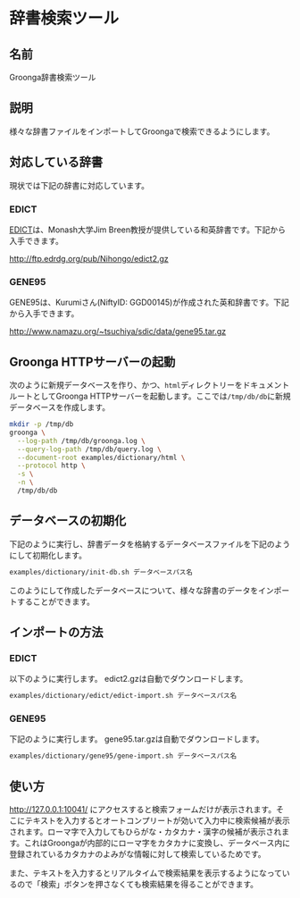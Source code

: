 # 辞書検索ツール

## 名前

Groonga辞書検索ツール

## 説明

様々な辞書ファイルをインポートしてGroongaで検索できるようにします。

## 対応している辞書

現状では下記の辞書に対応しています。

### EDICT

[EDICT](http://www.edrdg.org/jmdict/edict.html)は、Monash大学Jim Breen教授が提供している和英辞書です。下記から入手できます。

http://ftp.edrdg.org/pub/Nihongo/edict2.gz

### GENE95

GENE95は、Kurumiさん(NiftyID: GGD00145)が作成された英和辞書です。下記から入手できます。

http://www.namazu.org/~tsuchiya/sdic/data/gene95.tar.gz

## Groonga HTTPサーバーの起動

次のように新規データベースを作り、かつ、`html`ディレクトリーをドキュメントルートとしてGroonga HTTPサーバーを起動します。ここでは`/tmp/db/db`に新規データベースを作成します。

```bash
mkdir -p /tmp/db
groonga \
  --log-path /tmp/db/groonga.log \
  --query-log-path /tmp/db/query.log \
  --document-root examples/dictionary/html \
  --protocol http \
  -s \
  -n \
  /tmp/db/db
```

## データベースの初期化

下記のように実行し、辞書データを格納するデータベースファイルを下記のようにして初期化します。

```bash
examples/dictionary/init-db.sh データベースパス名
```

このようにして作成したデータベースについて、様々な辞書のデータをインポートすることができます。

## インポートの方法

### EDICT

以下のように実行します。 edict2.gzは自動でダウンロードします。

```bash
examples/dictionary/edict/edict-import.sh データベースパス名
```

### GENE95

下記のように実行します。 gene95.tar.gzは自動でダウンロードします。

```bash
examples/dictionary/gene95/gene-import.sh データベースパス名
```

## 使い方

http://127.0.0.1:10041/ にアクセスすると検索フォームだけが表示されます。そこにテキストを入力するとオートコンプリートが効いて入力中に検索候補が表示されます。ローマ字で入力してもひらがな・カタカナ・漢字の候補が表示されます。これはGroongaが内部的にローマ字をカタカナに変換し、データベース内に登録されているカタカナのよみがな情報に対して検索しているためです。

また、テキストを入力するとリアルタイムで検索結果を表示するようになっているので「検索」ボタンを押さなくても検索結果を得ることができます。

